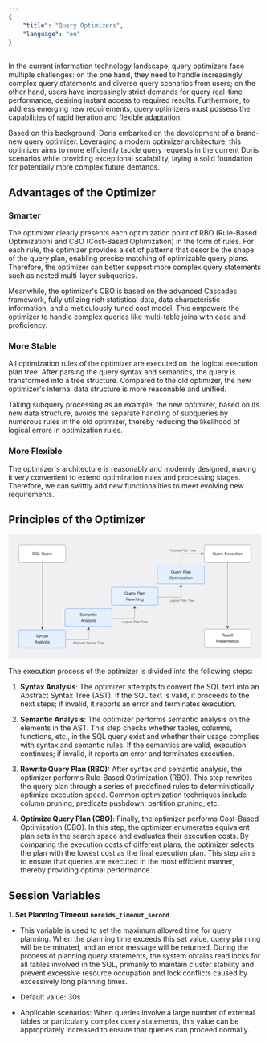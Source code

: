 ```yaml
---
{
    "title": "Query Optimizers",
    "language": "en"
}
---
```


In the current information technology landscape, query optimizers face multiple challenges: on the one hand, they need to handle increasingly complex query statements and diverse query scenarios from users; on the other hand, users have increasingly strict demands for query real-time performance, desiring instant access to required results. Furthermore, to address emerging new requirements, query optimizers must possess the capabilities of rapid iteration and flexible adaptation.

Based on this background, Doris embarked on the development of a brand-new query optimizer. Leveraging a modern optimizer architecture, this optimizer aims to more efficiently tackle query requests in the current Doris scenarios while providing exceptional scalability, laying a solid foundation for potentially more complex future demands.

## Advantages of the Optimizer

### Smarter

The optimizer clearly presents each optimization point of RBO (Rule-Based Optimization) and CBO (Cost-Based Optimization) in the form of rules. For each rule, the optimizer provides a set of patterns that describe the shape of the query plan, enabling precise matching of optimizable query plans. Therefore, the optimizer can better support more complex query statements such as nested multi-layer subqueries.

Meanwhile, the optimizer's CBO is based on the advanced Cascades framework, fully utilizing rich statistical data, data characteristic information, and a meticulously tuned cost model. This empowers the optimizer to handle complex queries like multi-table joins with ease and proficiency.

### More Stable

All optimization rules of the optimizer are executed on the logical execution plan tree. After parsing the query syntax and semantics, the query is transformed into a tree structure. Compared to the old optimizer, the new optimizer's internal data structure is more reasonable and unified.

Taking subquery processing as an example, the new optimizer, based on its new data structure, avoids the separate handling of subqueries by numerous rules in the old optimizer, thereby reducing the likelihood of logical errors in optimization rules.

### More Flexible

The optimizer's architecture is reasonably and modernly designed, making it very convenient to extend optimization rules and processing stages. Therefore, we can swiftly add new functionalities to meet evolving new requirements.

## Principles of the Optimizer

![Principles of the Optimizer](/images/cost-based-optimizer.jpg)

The execution process of the optimizer is divided into the following steps:

1. **Syntax Analysis**: The optimizer attempts to convert the SQL text into an Abstract Syntax Tree (AST). If the SQL text is valid, it proceeds to the next steps; if invalid, it reports an error and terminates execution.

2. **Semantic Analysis**: The optimizer performs semantic analysis on the elements in the AST. This step checks whether tables, columns, functions, etc., in the SQL query exist and whether their usage complies with syntax and semantic rules. If the semantics are valid, execution continues; if invalid, it reports an error and terminates execution.

3. **Rewrite Query Plan (RBO):** After syntax and semantic analysis, the optimizer performs Rule-Based Optimization (RBO). This step rewrites the query plan through a series of predefined rules to deterministically optimize execution speed. Common optimization techniques include column pruning, predicate pushdown, partition pruning, etc.

4. **Optimize Query Plan (CBO)**: Finally, the optimizer performs Cost-Based Optimization (CBO). In this step, the optimizer enumerates equivalent plan sets in the search space and evaluates their execution costs. By comparing the execution costs of different plans, the optimizer selects the plan with the lowest cost as the final execution plan. This step aims to ensure that queries are executed in the most efficient manner, thereby providing optimal performance.

## Session Variables

**1. Set Planning Timeout** **`nereids_timeout_second`**

- This variable is used to set the maximum allowed time for query planning. When the planning time exceeds this set value, query planning will be terminated, and an error message will be returned. During the process of planning query statements, the system obtains read locks for all tables involved in the SQL, primarily to maintain cluster stability and prevent excessive resource occupation and lock conflicts caused by excessively long planning times.

- Default value: 30s

- Applicable scenarios: When queries involve a large number of external tables or particularly complex query statements, this value can be appropriately increased to ensure that queries can proceed normally.

